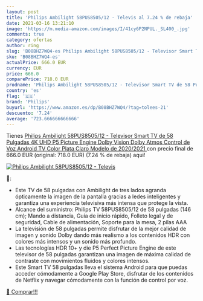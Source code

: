 ```yaml
---
layout: post
title: 'Philips Ambilight 58PUS8505/12 - Televis al 7.24 % de rebaja'
date: 2021-03-16 13:21:10
image: 'https://m.media-amazon.com/images/I/41cy6P2NPUL._SL400_.jpg'
comments: true
category: ofertas
author: ring
slug: 'B08BHZ7WQ4-es Philips Ambilight 58PUS8505/12 - Televisor Smart TV de 58...'
sku: 'B08BHZ7WQ4-es'
actualPrice: 666.0 EUR
currency: EUR
price: 666.0
comparePrice: 718.0 EUR
prodname: 'Philips Ambilight 58PUS8505/12 - Televisor Smart TV de 58 Pulgadas  4K UHD  P5 Picture Engine  Dolby Vision  Dolby Atmos  Control de Voz  Android TV   Color Plata Claro  Modelo de 2020/2021 '
country: 'es'
flag: '🇪🇸'
brand: 'Philips'
buyurl: 'https://www.amazon.es/dp/B08BHZ7WQ4/?tag=tolees-21'
descuento: '7.24'
average: '723.666666666666'
---
```


Tienes [Philips Ambilight 58PUS8505/12 - Televisor Smart TV de 58 Pulgadas  4K UHD  P5 Picture Engine  Dolby Vision  Dolby Atmos  Control de Voz  Android TV   Color Plata Claro  Modelo de 2020/2021 ](https://www.amazon.es/dp/B08BHZ7WQ4/?tag=tolees-21) con precio final de  666.0 EUR (original: 718.0 EUR) (7.24 %  de rebaja) aqui!

[![Philips Ambilight 58PUS8505/12 - Televis](https://m.media-amazon.com/images/I/41cy6P2NPUL._SL400_.jpg)](https://www.amazon.es/dp/B08BHZ7WQ4/?tag=tolees-21)

🔎:

- Este TV de 58 pulgadas con Ambilight de tres lados agranda ópticamente la imagen de la pantalla gracias a ledes inteligentes y garantiza una experiencia televisiva más intensa que protege la vista.
- Alcance del suministro: Philips TV 58PUS8505/12 de 58 pulgadas (146 cm); Mando a distancia, Guía de inicio rápido, Folleto legal y de seguridad, Cable de alimentación, Soporte para la mesa, 2 pilas AAA
- La televisión de 58 pulgadas permite disfrutar de la mejor calidad de imagen y sonido Dolby dando más realismo a los contenidos HDR con colores más intensos y un sonido más profundo.
- Las tecnologías HDR 10+ y die P5 Perfect Picture Engine de este televisor de 58 pulgadas garantizan una imagen de máxima calidad de contraste con movimientos fluidos y colores intensos.
- Este Smart TV 58 pulgadas lleva el sistema Android para que puedas acceder cómodamente a Google Play Store, disfrutar de los contenidos de Netflix y navegar cómodamente con la función de control por voz.

[🛒 Comprar!!!](https://www.amazon.es/dp/B08BHZ7WQ4/?tag=tolees-21)
